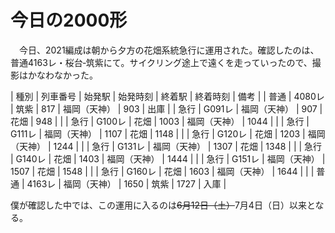 # 今日の2000形

<div class="section">　今日、2021編成は朝から夕方の花畑系統急行に運用された。確認したのは、普通4163レ・桜台‐筑紫にて。サイクリング途上で遠くを走っていったので、撮影はかなわなかった。

| 種別 | 列車番号 | 始発駅 | 始発時刻 | 終着駅 | 終着時刻 | 備考 |
| 普通 | 4080レ | 筑紫 | 817 | 福岡（天神） | 903 | 出庫 |
| 急行 | G091レ | 福岡（天神） | 907 | 花畑 | 948 |  |
| 急行 | G100レ | 花畑 | 1003 | 福岡（天神） | 1044 |  |
| 急行 | G111レ | 福岡（天神） | 1107 | 花畑 | 1148 |  |
| 急行 | G120レ | 花畑 | 1203 | 福岡（天神） | 1244 |  |
| 急行 | G131レ | 福岡（天神） | 1307 | 花畑 | 1348 |  |
| 急行 | G140レ | 花畑 | 1403 | 福岡（天神） | 1444 |  |
| 急行 | G151レ | 福岡（天神） | 1507 | 花畑 | 1548 |  |
| 急行 | G160レ | 花畑 | 1603 | 福岡（天神） | 1644 |  |
| 普通 | 4163レ | 福岡（天神） | 1650 | 筑紫 | 1727 | 入庫 |

僕が確認した中では、この運用に入るのは~~6月12日（土）~~7月4日（日）以来となる。</div>